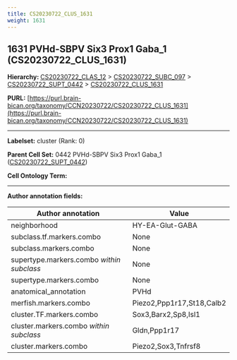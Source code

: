 ```yaml
---
title: CS20230722_CLUS_1631
weight: 1631
---
```

## 1631 PVHd-SBPV Six3 Prox1 Gaba_1 (CS20230722_CLUS_1631)
<b>Hierarchy: </b>
[CS20230722_CLAS_12](../CS20230722_CLAS_12) >
[CS20230722_SUBC_097](../CS20230722_SUBC_097) >
[CS20230722_SUPT_0442](../CS20230722_SUPT_0442) >
[CS20230722_CLUS_1631](../CS20230722_CLUS_1631)

**PURL:** [https://purl.brain-bican.org/taxonomy/CCN20230722/CS20230722_CLUS_1631](https://purl.brain-bican.org/taxonomy/CCN20230722/CS20230722_CLUS_1631)

---


**Labelset:** cluster (Rank: 0)

**Parent Cell Set:** 0442 PVHd-SBPV Six3 Prox1 Gaba_1 ([CS20230722_SUPT_0442](../CS20230722_SUPT_0442))



**Cell Ontology Term:** 

[MARKER GENES.]: #


---

[TRANSFERRED ANNOTATIONS.]: #


[AUTHOR ANNOTATION FIELDS.]: #


**Author annotation fields:**

| Author annotation | Value |
|-------------------|-------|
|neighborhood|HY-EA-Glut-GABA|
|subclass.tf.markers.combo|None|
|subclass.markers.combo|None|
|supertype.markers.combo _within subclass_|None|
|supertype.markers.combo|None|
|anatomical_annotation|PVHd|
|merfish.markers.combo|Piezo2,Ppp1r17,St18,Calb2|
|cluster.TF.markers.combo|Sox3,Barx2,Sp8,Isl1|
|cluster.markers.combo _within subclass_|Gldn,Ppp1r17|
|cluster.markers.combo|Piezo2,Sox3,Tnfrsf8|
